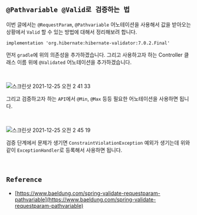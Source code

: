 ## `@Pathvariable @Valid로 검증하는 법`

이번 글에서는 `@RequestParam`, `@Pathvariable` 어노테이션을 사용해서 값을 받아오는 상황에서 `Valid` 할 수 있는 방법에 대해서 정리해보려 합니다.

```
implementation 'org.hibernate:hibernate-validator:7.0.2.Final'
```

먼저 `gradle`에 위의 의존성을 추가하겠습니다. 그리고 사용하고자 하는 Controller 클래스 이름 위에 `@Validated` 어노테이션을 추가하겠습니다.

<br>

![스크린샷 2021-12-25 오전 2 41 33](https://user-images.githubusercontent.com/45676906/147367416-5bb66283-eb20-496d-b8a8-7e59915d2790.png)

그리고 검증하고자 하는 `API`에서 `@Min`, `@Max` 등등 필요한 어노테이션을 사용하면 됩니다. 

<br>

![스크린샷 2021-12-25 오전 2 45 19](https://user-images.githubusercontent.com/45676906/147367503-1358c898-0488-43f8-8ab3-ce76ab5bb8de.png)

검증 단계에서 문제가 생기면 `ConstraintViolationException` 예외가 생기는데 위와 같이 `ExceptionHandler`로 등록해서 사용하면 됩니다. 

<br>

## `Reference`

- [https://www.baeldung.com/spring-validate-requestparam-pathvariable](https://www.baeldung.com/spring-validate-requestparam-pathvariable)